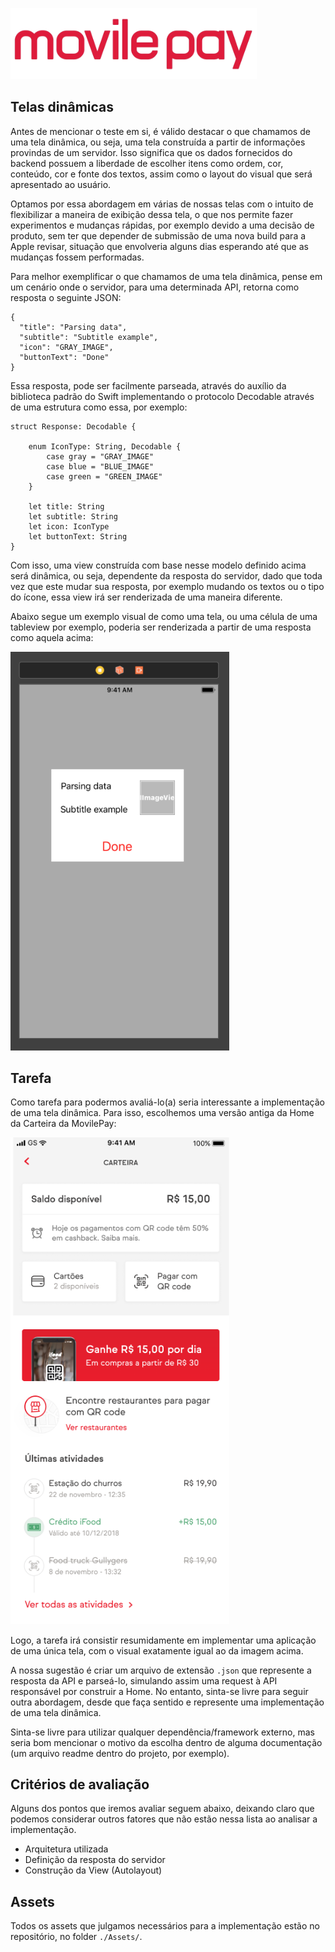 ![](Documentation-Images/movilepay-logo.png)

## Telas dinâmicas

Antes de mencionar o teste em si, é válido destacar o que chamamos de uma tela dinâmica, ou seja, uma tela construída a partir de informações provindas de um servidor. Isso significa que os dados fornecidos do backend possuem a liberdade de escolher itens como ordem, cor, conteúdo, cor e fonte dos textos, assim como o layout do visual que será apresentado ao usuário.

Optamos por essa abordagem em várias de nossas telas com o intuito de flexibilizar a maneira de exibição dessa tela, o que nos permite fazer experimentos e mudanças rápidas, por exemplo devido a uma decisão de produto, sem ter que depender de submissão de uma nova build para a Apple revisar, situação que envolveria alguns dias esperando até que as mudanças fossem performadas.

Para melhor exemplificar o que chamamos de uma tela dinâmica, pense em um cenário onde o servidor, para uma determinada API, retorna como resposta o seguinte JSON:

```
{
  "title": "Parsing data",
  "subtitle": "Subtitle example",
  "icon": "GRAY_IMAGE",
  "buttonText": "Done"
}

```

Essa resposta, pode ser facilmente parseada, através do auxílio da biblioteca padrão do Swift implementando o protocolo Decodable através de uma estrutura como essa, por exemplo:

```
struct Response: Decodable {

    enum IconType: String, Decodable {
        case gray = "GRAY_IMAGE"
        case blue = "BLUE_IMAGE"
        case green = "GREEN_IMAGE"
    }

    let title: String
    let subtitle: String
    let icon: IconType
    let buttonText: String
}
```

Com isso, uma view construída com base nesse modelo definido acima será dinâmica, ou seja, dependente da resposta do servidor, dado que toda vez que este mudar sua resposta, por exemplo mudando os textos ou o tipo do ícone, essa view irá ser renderizada de uma maneira diferente.

Abaixo segue um exemplo visual de como uma tela, ou uma célula de uma tableview por exemplo, poderia ser renderizada a partir de uma resposta como aquela acima:

<img src="Documentation-Images/example-dynamic.png" width="350" />

## Tarefa

Como tarefa para podermos avaliá-lo(a) seria interessante a implementação de uma tela dinâmica. Para isso, escolhemos uma versão antiga da Home da Carteira da MovilePay:

<img src="Documentation-Images/Home.png" width="350" />

Logo, a tarefa irá consistir resumidamente em implementar uma aplicação de uma única tela, com o visual exatamente igual ao da imagem acima.

A nossa sugestão é criar um arquivo de extensão `.json` que represente a resposta da API e parseá-lo, simulando assim uma request à API responsável por construir a Home. No entanto, sinta-se livre para seguir outra abordagem, desde que faça sentido e represente uma implementação de uma tela dinâmica.

Sinta-se livre para utilizar qualquer dependência/framework externo, mas seria bom mencionar o motivo da escolha dentro de alguma documentação (um arquivo readme dentro do projeto, por exemplo).

## Critérios de avaliação

Alguns dos pontos que iremos avaliar seguem abaixo, deixando claro que podemos considerar outros fatores que não estão nessa lista ao analisar a implementação.

- Arquitetura utilizada
- Definição da resposta do servidor
- Construção da View (Autolayout)

## Assets

Todos os assets que julgamos necessários para a implementação estão no repositório, no folder `./Assets/`.




